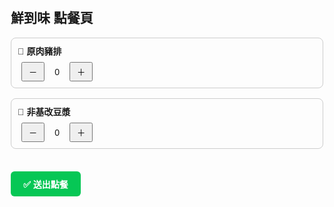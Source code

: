
<!DOCTYPE html>
<html lang="zh-Hant">
<head>
  <meta charset="UTF-8" />
  <meta name="viewport" content="width=device-width, initial-scale=1" />
  <title>鮮到味 點餐頁</title>
  <style>
    body {
      font-family: sans-serif;
      padding: 20px;
      max-width: 500px;
      margin: auto;
    }
    .item {
      margin-bottom: 16px;
      padding: 10px;
      border: 1px solid #ccc;
      border-radius: 8px;
    }
    .name {
      font-weight: bold;
      margin-bottom: 8px;
    }
    button {
      padding: 4px 10px;
      margin: 0 6px;
    }
    .qty {
      display: inline-block;
      width: 20px;
      text-align: center;
    }
    #lineBtn {
      display: inline-block;
      margin-top: 20px;
      background: #06c755;
      color: white;
      padding: 10px 20px;
      text-decoration: none;
      border-radius: 6px;
      font-weight: bold;
    }
  </style>
</head>
<body>
  <h2>鮮到味 點餐頁</h2>

  <div class="item">
    <div class="name">🐷 原肉豬排 </div>
    <button onclick="changeQty('原肉豬排', -1)">－</button>
    <span id="qty-原肉豬排" class="qty">0</span>
    <button onclick="changeQty('原肉豬排', 1)">＋</button>
  </div>

  <div class="item">
    <div class="name">🧋 非基改豆漿 </div>
    <button onclick="changeQty('非基改豆漿', -1)">－</button>
    <span id="qty-非基改豆漿" class="qty">0</span>
    <button onclick="changeQty('非基改豆漿', 1)">＋</button>
  </div>

  <a id="lineBtn" href="#" target="_blank">✅ 送出點餐</a>

  <script>
    const cart = {
      '原肉豬排': 0,
      '非基改豆漿': 0
    };

    function changeQty(name, delta) {
      cart[name] = Math.max(0, cart[name] + delta);
      document.getElementById('qty-' + name).textContent = cart[name];
      updateLineLink();
    }

    function updateLineLink() {
      let msg = '📦 鮮到味 訂單\n';
      for (const [item, qty] of Object.entries(cart)) {
        if (qty > 0) {
          msg += `🐾 ${item} x${qty}\n`;
        }
      }

      const encoded = encodeURIComponent(msg);
      const url = 'https://line.me/R/oaMessage/@567ncwhd/?' + encoded;
      document.getElementById('lineBtn').href = url;
    }

    updateLineLink(); // 初始化
  </script>
</body>
</html>
